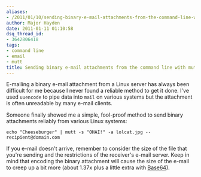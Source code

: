 ```yaml
---
aliases:
- /2011/01/10/sending-binary-e-mail-attachments-from-the-command-line-with-mutt/
author: Major Hayden
date: 2011-01-11 01:10:58
dsq_thread_id:
- 3642806418
tags:
- command line
- email
- mutt
title: Sending binary e-mail attachments from the command line with mutt
---
```


E-mailing a binary e-mail attachment from a Linux server has always been difficult for me because I never found a reliable method to get it done. I've used `uuencode` to pipe data into `mail` on various systems but the attachment is often unreadable by many e-mail clients.

Someone finally showed me a simple, fool-proof method to send binary attachments reliably from various Linux systems:

```
echo "Cheeseburger" | mutt -s "OHAI!" -a lolcat.jpg -- recipient@domain.com
```

If you e-mail doesn't arrive, remember to consider the size of the file that you're sending and the restrictions of the receiver's e-mail server. Keep in mind that encoding the binary attachment will cause the size of the e-mail to creep up a bit more (about 1.37x plus a little extra with [Base64][1]).

 [1]: http://en.wikipedia.org/wiki/Base64#MIME